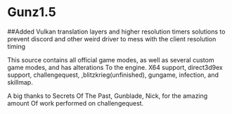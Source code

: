 # Gunz1.5
  ##Added Vulkan translation layers and higher resolution timers solutions to  prevent discord and other weird driver to mess with the client resolution timing








This source contains all official game modes, as well as 
several custom game modes, and has alterations
To the engine. X64 support, direct3d9ex support, challengequest,
,blitzkrieg(unfinished), gungame, infection, and skillmap. 

A big thanks to Secrets Of The Past, Gunblade, Nick, for the amazing amount 
Of work performed on challengequest. 

